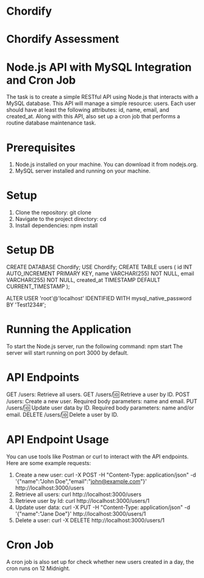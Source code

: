 # Chordify
# Chordify Assessment
# Node.js API with MySQL Integration and Cron Job

The task is to create a simple RESTful API using Node.js that interacts with a MySQL
database. This API will manage a simple resource: users. Each user should have at
least the following attributes: id, name, email, and created_at. Along with this API, also
set up a cron job that performs a routine database maintenance task.

# Prerequisites
1. Node.js installed on your machine. You can download it from nodejs.org.
2. MySQL server installed and running on your machine.

# Setup
1. Clone the repository:
git clone <repository-url>
2. Navigate to the project directory:
cd <project-directory>
3. Install dependencies:
npm install

# Setup DB
CREATE DATABASE Chordify;
USE Chordify;
CREATE TABLE users (
    id INT AUTO_INCREMENT PRIMARY KEY,
    name VARCHAR(255) NOT NULL,
    email VARCHAR(255) NOT NULL,
    created_at TIMESTAMP DEFAULT CURRENT_TIMESTAMP
);

ALTER USER 'root'@'localhost' IDENTIFIED WITH mysql_native_password BY 'Test1234#';

# Running the Application
To start the Node.js server, run the following command:
npm start
The server will start running on port 3000 by default.

# API Endpoints
GET /users: Retrieve all users.
GET /users/:id: Retrieve a user by ID.
POST /users: Create a new user. Required body parameters: name and email.
PUT /users/:id: Update user data by ID. Required body parameters: name and/or email.
DELETE /users/:id: Delete a user by ID.

# API Endpoint Usage
You can use tools like Postman or curl to interact with the API endpoints. Here are some example requests:

1. Create a new user:
curl -X POST -H "Content-Type: application/json" -d '{"name":"John Doe","email":"john@example.com"}' http://localhost:3000/users
2. Retrieve all users:
curl http://localhost:3000/users
3. Retrieve user by Id:
curl http://localhost:3000/users/1
4. Update user data:
curl -X PUT -H "Content-Type: application/json" -d '{"name":"Jane Doe"}' http://localhost:3000/users/1
5. Delete a user:
curl -X DELETE http://localhost:3000/users/1

# Cron Job
A cron job is also set up for check whether  new users created in a day, the cron runs on 12 Midnight.